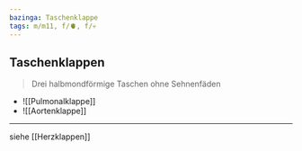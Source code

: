```yaml
---
bazinga: Taschenklappe
tags: m/m11, f/🫀, f/💀
---
```

## Taschenklappen
> Drei halbmondförmige Taschen ohne Sehnenfäden
- ![[Pulmonalklappe]]
- ![[Aortenklappe]]
---
siehe [[Herzklappen]]